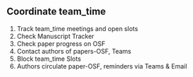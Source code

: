 ## Coordinate team_time

1. Track team_time meetings and open slots
2. Check Manuscript Tracker
3. Check paper progress on OSF
4. Contact authors of papers-OSF, Teams
5. Block  team_time Slots
6. Authors circulate paper-OSF, reminders via Teams & Email

